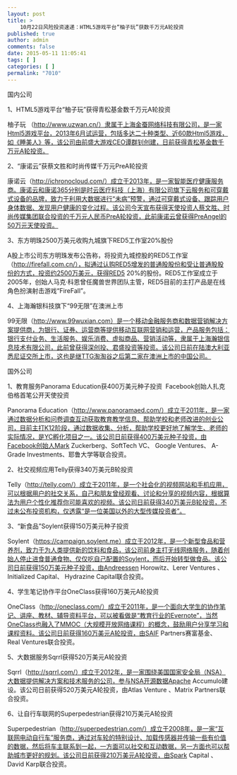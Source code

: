```yaml
---
layout: post
title: >
    10月22日风险投资速递：HTML5游戏平台“柚子玩”获数千万元A轮投资
published: true
author: admin
comments: false
date: 2015-05-11 11:05:41
tags: [ ]
categories: [ ]
permalink: "7010"
---
```



国内公司

1、HTML5游戏平台“柚子玩”获得青松基金数千万元A轮投资

柚子玩 （http://www.uzwan.cn/）隶属于上海金蚕网络科技有限公司，是一家Html5游戏平台，2013年6月试运营，包括多达二十种类型、近60款Html5游戏，如《睡美人》等，该公司由前盛大游戏CEO谭群钊创建，日前获得青松基金数千万元A轮投资。

2、“康诺云”获蔡文胜和时尚传媒千万元PreA轮投资

康诺云（http://ichronocloud.com/）成立于2013年，是一家智能医疗健康服务商。康诺云和康诺365分别是时云医疗科技（上海）有限公司旗下云服务和可穿戴式设备的品牌，致力于利用大数据进行“未病”预警，通过可穿戴式设备、跟踪用户身体数据、发现用户健康的变化过程。该公司今天宣布获得天使投资人蔡文胜、时尚传媒集团联合投资的千万元人民币PreA轮投资，此前康诺云曾获得PreAngel的50万元天使投资。

3、东方明珠2500万美元收购九城旗下RED5工作室20%股份

A股上市公司东方明珠发布公告称，将投资九城控股的RED5工作室（http://firefall.com.cn/），拟通过认购RED5增发的普通股股份和受让普通股股份的方式，投资约2500万美元，获得RED5 20%的股份。RED5工作室成立于2005年，创始人马克·科恩曾任魔兽世界团队主管，RED5目前的主打产品是在线角色扮演射击游戏“FireFall”。

4、上海瀚银科技旗下“99无限”在澳洲上市

99无限（http://www.99wuxian.com）是一个移动金融服务商和数据营销解决方案提供商，为银行、证券、运营商等提供移动互联网营销和运营，产品服务包括：银行支付业务、生活服务、娱乐消费、虚拟商品、营销活动等，隶属于上海瀚银信息技术有限公司，此前曾获得深创投、君盛投资等投资。该公司日前在陆澳大利亚悉尼证交所上市，这也是继TTG淘淘谷之后第二家在澳洲上市的中国公司。

国外公司

1、教育服务Panorama Education获400万美元种子投资  Facebook创始人扎克伯格首笔公开天使投资

Panorama Education（http://www.panoramaed.com/）成立于2011年，是一家通过数据分析和问卷调查互动获取教育教学信息、帮助学校和老师改进的创业公司，目前主打K12阶段，通过数据收集、分析，帮助学校更好地了解学生、老师的实际情况，是YC孵化项目之一。该公司日前获得400万美元种子投资，由Facebook创始人Mark Zuckerberg、SoftTech VC、 Google Ventures、 A-Grade Investments、耶鲁大学等联合投资。

2、社交视频应用Telly获得340万美元B轮投资

Telly（http://telly.com/）成立于2011年，是一个社会化的视频网站和手机应用，可以根据用户的社交关系，自己和朋友曾经观看、讨论和分享的视频内容，根据算法为用户个性化推荐你可能喜欢的视频。该公司日前获得340万美元B轮投资，不过未公布投资机构，仅透露“是一位美国以外的大型传媒投资者”。

3、“新食品”Soylent获得150万美元种子投资

Soylent（https://campaign.soylent.me）成立于2012年，是一个新型食品和营养剂，致力于为人类提供新的饮料和食品，该公司前身主打无线网络服务，随着创始人停止进食普通食物、仅仅吃自己配置的Soylent，而后开始转型做食品。该公司日前获得150万美元种子投资，由Andreessen Horowitz、Lerer Ventures 、Initialized Capital、 Hydrazine Capital联合投资。

4、学生笔记协作平台OneClass获得160万美元A轮投资

OneClass（http://oneclass.com/）成立于2011年，是一个面向大学生的协作笔记、讲座、教材、辅导资料平台，可以被看做是“教育行业的Evernote”，当然OneClass也融入了MMOC（大规模开放网络课程）的概念，鼓励用户分享学习和课程资料。该公司日前获得160万美元A轮投资，由SAIF Partners赛富基金、 Real Ventures联合投资。

5、大数据服务Sqrrl获得520万美元A轮投资

Sqrrl（http://sqrrl.com/）成立于2012年，是一家围绕美国国家安全局（NSA）大数据提供解决方案和技术服务的公司，参与NSA开源数据Apache Accumulo建设。该公司日前获得520万美元A轮投资，由Atlas Venture 、Matrix Partners联合投资。

6、让自行车联网的Superpedestrian获得210万美元A轮投资

Superpedestrian（http://superpedestrian.com/）成立于2008年，是一家“互联网电动自行车”服务商，通过对车轮的特别设计、加载传感器并传输一些有价值的数据，然后将车主联系到一起，一方面可以社交和互动数据，另一方面也可以帮助城市更好的规划。该公司日前获得210万美元A轮投资，由Spark Capital 、David Karp联合投资。